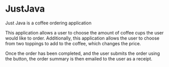 # JustJava
Just Java is a coffee ordering application

This application allows a user to choose the amount of coffee cups the user would like to order.
Additionally, this application allows the user to choose from two toppings to add to the coffee, which changes the price.

Once the order has been completed, and the user submits the order using the button, the order summary is then emailed to the user as a receipt.
